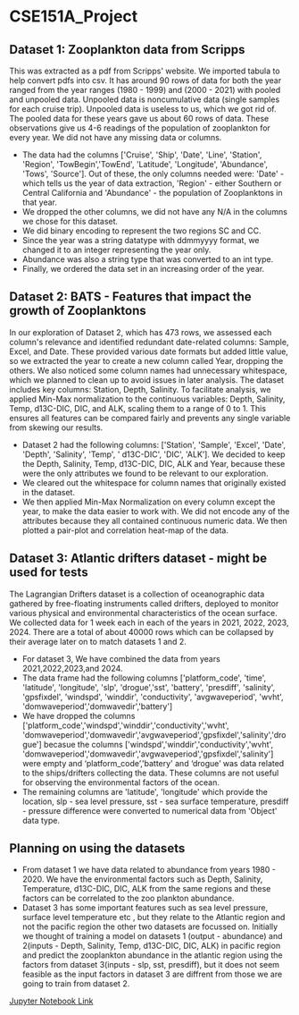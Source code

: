 # CSE151A_Project

## Dataset 1: Zooplankton data from Scripps 
This was extracted as a pdf from Scripps' website. We imported tabula to help convert pdfs into csv. It has around 90 rows of data for both the year ranged from the year ranges (1980 - 1999) and (2000 - 2021) with pooled and unpooled data. Unpooled data is noncumulative data (single samples for each cruise trip). Unpooled data is useless to us, which we got rid of. The pooled data for these years gave us about 60 rows of data. These observations give us 4-6 readings of the population of zooplankton for every year. We did not have any missing data or columns. 

  - The data had the columns ['Cruise', 'Ship', 'Date', 'Line', 'Station', 'Region', 'TowBegin','TowEnd', 'Latitude', 'Longitude', 'Abundance', 'Tows', 'Source']. Out of these, the only columns needed were: 'Date' - which tells us the year of data extraction, 'Region' - either Southern or Central California and 'Abundance' - the population of Zooplanktons in that year.
  - We dropped the other columns, we did not have any N/A in the columns we chose for this dataset.
  - We did binary encoding to represent the two regions SC and CC.
  - Since the year was a string datatype with ddmmyyyy format, we changed it to an integer representing the year only.
  - Abundance was also a string type that was converted to an int type.
  - Finally, we ordered the data set in an increasing order of the year.

## Dataset 2: BATS - Features that impact the growth of Zooplanktons
In our exploration of Dataset 2, which has 473 rows, we assessed each column's relevance and identified redundant date-related columns: Sample, Excel, and Date. These provided various date formats but added little value, so we extracted the year to create a new column called Year, dropping the others. We also noticed some column names had unnecessary whitespace, which we planned to clean up to avoid issues in later analysis. The dataset includes key columns: Station, Depth, Salinity. To facilitate analysis, we applied Min-Max normalization to the continuous variables: Depth, Salinity, Temp, d13C-DIC, DIC, and ALK, scaling them to a range of 0 to 1. This ensures all features can be compared fairly and prevents any single variable from skewing our results.
- Dataset 2 had the following columns: ['Station', 'Sample', 'Excel', 'Date', 'Depth', 'Salinity', 'Temp', ' d13C-DIC', 'DIC', 'ALK’]. We decided to keep the Depth, Salinity, Temp, d13C-DIC, DIC, ALK and Year, because these were the only attributes we found to be relevant to our exploration.
- We cleared out the whitespace for column names that originally existed in the dataset.
- We then applied Min-Max Normalization on every column except the year, to make the data easier to work with.  We did not encode any of the attributes because they all contained continuous numeric data. We then plotted a pair-plot and correlation heat-map of the data.

## Dataset 3: Atlantic drifters dataset - might be used for tests
The Lagrangian Drifters dataset is a collection of oceanographic data gathered by free-floating instruments called drifters, deployed to monitor various physical and environmental characteristics of the ocean surface. We collected data for 1 week each in each of the years in 2021, 2022, 2023, 2024. There are a total of about 40000 rows which can be collapsed by their average later on to match datasets 1 and 2.
- For dataset 3, We have combined the data from years 2021,2022,2023,and 2024. 
- The data frame had the following columns ['platform_code', 'time', 'latitude', 'longitude', 'slp', 'drogue','sst', 'battery', 'presdiff', 'salinity', 'gpsfixdel', 'windspd', 'winddir', 'conductivity', 'avgwaveperiod', 'wvht', 'domwaveperiod','domwavedir','battery']
- We have dropped the columns ['platform_code','windspd','winddir','conductivity','wvht', 'domwaveperiod','domwavedir','avgwaveperiod','gpsfixdel','salinity','drogue'] becasue the columns ['windspd','winddir','conductivity','wvht', 'domwaveperiod','domwavedir','avgwaveperiod','gpsfixdel','salinity']
were empty and ‘platform_code’,'battery' and ‘drogue’ was data related to the ships/drifters collecting the data. These columns are not useful for observing the environmental factors of the ocean.
- The remaining columns are 'latitude', 'longitude' which provide the location, slp - sea level pressure, sst - sea surface temperature, presdiff - pressure difference were converted to numerical data from 'Object' data type.

## Planning on using the datasets
- From dataset 1 we have data related to abundance from years 1980 - 2020. We have the environmental factors such as Depth, Salinity, Temperature, d13C-DIC, DIC, ALK from the same regions and these factors can be correlated to the zoo plankton abundance.
- Dataset 3 has some important features such as sea level pressure, surface level temperature etc , but they relate to the Atlantic region and not the pacific region the other two datasets are focussed on. Initially we thought of training a model on datasets 1 (output - abundance) and 2(inputs - Depth, Salinity, Temp, d13C-DIC, DIC, ALK) in pacific region and predict the zooplankton abundance in the atlantic region using the factors from dataset 3(inputs - slp, sst, presdiff), but it does not seem feasible as the input factors in dataset 3 are diffrent from those we are going to train from dataset 2.

[Jupyter Notebook Link](https://colab.research.google.com/drive/1YpusAxOyCNkgLbNwInFFsIg0mX5Y-iJQ?usp=sharing)
